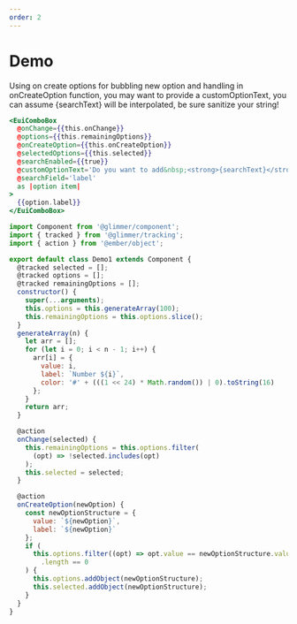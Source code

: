 ```yaml
---
order: 2
---
```


# Demo

Using on create options for bubbling new option and handling in onCreateOption function, you may want to provide a customOptionText, you can assume {searchText} will be interpolated, be sure sanitize your string!

```hbs template
<EuiComboBox
  @onChange={{this.onChange}}
  @options={{this.remainingOptions}}
  @onCreateOption={{this.onCreateOption}}
  @selectedOptions={{this.selected}}
  @searchEnabled={{true}}
  @customOptionText='Do you want to add&nbsp;<strong>{searchText}</strong>&nbsp;to your list?'
  @searchField='label'
  as |option item|
>
  {{option.label}}
</EuiComboBox>
```

```javascript component
import Component from '@glimmer/component';
import { tracked } from '@glimmer/tracking';
import { action } from '@ember/object';

export default class Demo1 extends Component {
  @tracked selected = [];
  @tracked options = [];
  @tracked remainingOptions = [];
  constructor() {
    super(...arguments);
    this.options = this.generateArray(100);
    this.remainingOptions = this.options.slice();
  }
  generateArray(n) {
    let arr = [];
    for (let i = 0; i < n - 1; i++) {
      arr[i] = {
        value: i,
        label: `Number ${i}`,
        color: '#' + (((1 << 24) * Math.random()) | 0).toString(16)
      };
    }
    return arr;
  }

  @action
  onChange(selected) {
    this.remainingOptions = this.options.filter(
      (opt) => !selected.includes(opt)
    );
    this.selected = selected;
  }

  @action
  onCreateOption(newOption) {
    const newOptionStructure = {
      value: `${newOption}`,
      label: `${newOption}`
    };
    if (
      this.options.filter((opt) => opt.value == newOptionStructure.value)
        .length == 0
    ) {
      this.options.addObject(newOptionStructure);
      this.selected.addObject(newOptionStructure);
    }
  }
}
```
